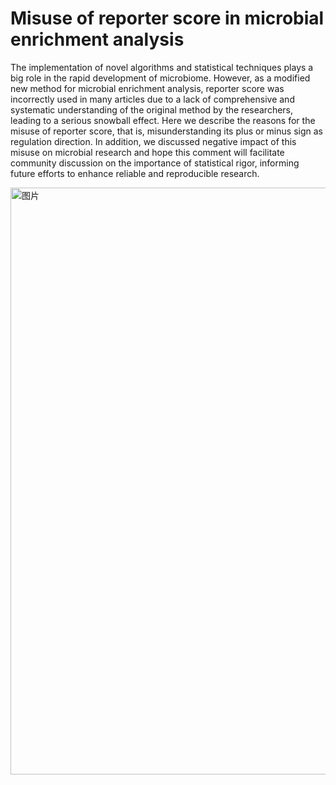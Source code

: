 # Misuse of reporter score in microbial enrichment analysis

The implementation of novel algorithms and statistical techniques plays a big role in the rapid development of microbiome. However, as a modified new method for microbial enrichment analysis, reporter score was incorrectly used in many articles due to a lack of comprehensive and systematic understanding of the original method by the researchers, leading to a serious snowball effect. Here we describe the reasons for the misuse of reporter score, that is, misunderstanding its plus or minus sign as regulation direction. In addition, we discussed negative impact of this misuse on microbial research and hope this comment will facilitate community discussion on the importance of statistical rigor, informing future efforts to enhance reliable and reproducible research.

<img width="939" alt="图片" src="https://user-images.githubusercontent.com/15136517/214847134-be7ac5fa-1246-491f-843d-4919c393f58b.png">
